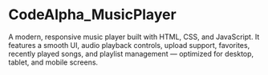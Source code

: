 # CodeAlpha_MusicPlayer
A modern, responsive music player built with HTML, CSS, and JavaScript. It features a smooth UI, audio playback controls, upload support, favorites, recently played songs, and playlist management — optimized for desktop, tablet, and mobile screens.
